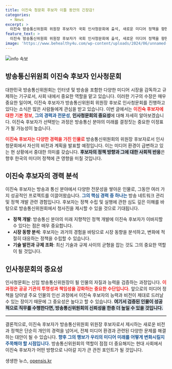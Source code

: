 ```yaml
---
title: 이진숙 청문회 후보자 이틀 동안의 긴장감!
categories:
  - News
excerpt: >
  이진숙 방송통신위원회 위원장 후보자가 국회 인사청문회에 출석, 새로운 미디어 정책을 향한 첫 발걸음을 내딛다! 그가 제시할 변화는 과연 무엇일까? 클릭해서 알아보세요!
feature_text: >
  이진숙 방송통신위원회 위원장 후보자가 국회 인사청문회에 출석, 새로운 미디어 정책을 향한 첫 발걸음을 내딛다! 그가 제시할 변화는 과연 무엇일까? 클릭해서 알아보세요!
image: 'https://www.behealthy4u.com/wp-content/uploads/2024/06/unnamed-file.png'
---
```


<p><img src="https://www.behealthy4u.com/wp-content/uploads/2024/06/unnamed-file.png" alt="info 속보" /></p>

<h2 data-ke-size="size26">방송통신위원회 이진숙 후보자 인사청문회</h2>

<p data-ke-size="size16">대한민국 방송통신위원회는 인터넷 및 방송을 포함한 다양한 미디어 시장을 감독하고 규제하는 기구로서, 사회 내에서 중요한 역할을 맡고 있습니다. 이러한 기구의 수장은 매우 중요한 일이며, 이진숙 후보자가 방송통신위원회 위원장 후보로 인사청문회를 진행하고 있다는 소식은 많은 사람들에게 관심을 받고 있습니다. 이번 글에서는 <b><span style="color: #ee2323;">이진숙 후보자에 대한 기본 정보</span></b>, <b><span style="color: #1a5490;">그의 경력과 전문성</span></b>, <b><span style="background-color: #21538527;">인사청문회의 중요성</span></b>에 대해 자세히 알아보겠습니다. 이진숙 후보자가 선택받는 과정은 방송통신 분야의 미래를 결정짓는 중요한 이정표가 될 가능성이 높습니다.</p>

<p><b><span style="color: #ee2323;">이진숙 후보자는 다양한 경력을 가진 인물로</span></b> 방송통신위원회의 위원장 후보자로서 인사청문회에서 자신의 비전과 계획을 발표할 예정입니다. 이는 미디어 환경이 급변하고 있는 현 상황에서 중대한 의미를 갖습니다. <b><span style="background-color: #21538527;">후보자의 정책 방향과 그에 대한 사회적 반응</span></b>은 향후 한국의 미디어 정책에 큰 영향을 미칠 것입니다.</p>

<h2 data-ke-size="size26">이진숙 후보자의 경력 분석</h2>

<p data-ke-size="size16">이진숙 후보자는 방송과 통신 분야에서 다양한 전문성을 쌓아온 인물로, 그동안 여러 가지 성공적인 프로젝트를 이끌어왔습니다. <b><span style="color: #1a5490;">그의 핵심 경력 중 하나는</span></b> 방송 네트워크 관리 및 정책 개발 관련 경험입니다. 후보자는 정책 수립 및 실행에 관한 심도 깊은 이해를 바탕으로 방송통신위원회에서 청사진을 제시할 수 있을 것으로 기대됩니다.</p>

<ul style="list-style-type: disc;">
  <li><b>정책 개발</b>: 방송통신 분야의 미래 지향적인 정책 개발에 이진숙 후보자가 이바지할 수 있다는 점은 매우 중요합니다.</li>
  <li><b>시장 동향 분석</b>: 후보자는 과거의 경험을 바탕으로 시장 동향을 분석하고, 변화에 적절히 대응하는 정책을 수립할 수 있습니다.</li>
  <li><b>기술 발전과 규제 조화</b>: 최신 기술과 규제 사이의 균형을 잡는 것도 그의 중요한 역할이 될 것입니다.</li>
</ul>

<h2 data-ke-size="size26">인사청문회의 중요성</h2>

<p data-ke-size="size16">인사청문회는 신임 방송통신위원장이 될 인물의 자질과 능력을 검증하는 과정입니다. <b><span style="color: #ee2323;">이 과정은 공공 기관의 투명성과 책임성을 강화하는 중요한 수단입니다.</span></b> 앞으로의 미디어 정책을 담아낼 주요 인물의 인선 과정에서 이진숙 후보자의 능력과 비전이 제대로 드러날 수 있는 장이기 때문에 그 중요성은 높다고 할 수 있습니다. <b><span style="background-color: #21538527;">여기서 검증된 인물이 성공적으로 직무를 수행한다면, 방송통신위원회의 신뢰성을 한층 더 높일 수 있을 것입니다.</span></b></p>

<hr style="border: 1px solid #ccc;"/>

<p data-ke-size="size16">결론적으로, 이진숙 후보자가 방송통신위원회 위원장 후보자로서 제시하는 새로운 비전과 정책은 단순히 개인의 경력을 넘어서, 전체 미디어 환경과 관련된 다양한 문제를 해결하는 대안이 될 수 있습니다. <b><span style="color: #1a5490;">향후 그의 행보가 우리의 미디어 미래를 어떻게 변화시킬지 주목해야 할 시점입니다.</span></b> 방송통신위원회의 역할이 점점 더 중요해지는 현대 사회에서 이진숙 후보자가 어떤 방향으로 나아갈 지가 큰 관전 포인트가 될 것입니다.</p>

<p data-ke-size="size16"></p>
생생한 뉴스, <a href="https://opensis.kr" rel="dofollow">opensis.kr</a>


